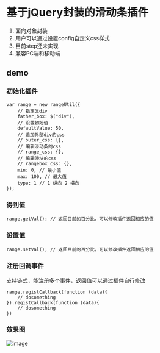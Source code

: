 # 基于jQuery封装的滑动条插件
1. 面向对象封装
2. 用户可以通过设置config自定义css样式
3. 目前step还未实现
4. 兼容PC端和移动端

## demo

### 初始化插件
```
var range = new rangeUtil({
    // 指定父div
	father_box: $("div"),
	// 设置初始值
	defaultValue: 50,
	// 追加外部div的css
	// outer_css: {},
	// 编辑滑动条的css
	// range_css: {},
	// 编辑滑块的css
	// rangebox_css: {},
	min: 0, // 最小值
	max: 100, // 最大值
	type: 1 // 1 纵向 2 横向
});
```
### 得到值

```
range.getVal(); // 返回目前的百分比，可以修改插件返回相应的值
```

### 设置值

```
range.setVal(); // 返回目前的百分比，可以修改插件返回相应的值
```

### 注册回调事件
支持链式，能注册多个事件，返回值可以通过插件自行修改

```
range.registCallback(function (data){
    // dosomething    
}).registCallback(function (data){
    // dosomething  
})
```
### 效果图
![image](https://raw.githubusercontent.com/qn9301/rangeUtil/master/image/I%5BG2%7DQ\)%7D8K2A%7DOT%242PCP%407R.png)